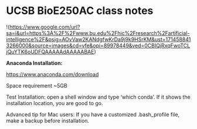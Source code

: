 # UCSB BioE250AC class notes

!(https://www.google.com/url?sa=i&url=https%3A%2F%2Fwww.bu.edu%2Fhic%2Fresearch%2Fartificial-intelligence%2F&psig=AOvVaw2KANdgfwKrDa9j9k9HSrKM&ust=1714588413266000&source=images&cd=vfe&opi=89978449&ved=0CBIQjRxqFwoTCLjQuYTK6oUDFQAAAAAdAAAAABAE)

**Anaconda Installation:**

https://www.anaconda.com/download


Space requirement  ~5GB

Test Installation: open a shell window and type ‘which conda’. If it shows the installation location,
you are good to go.


Advanced tip for Mac users: 
If you have a customized .bash_profile file, make a backup before installation. 
